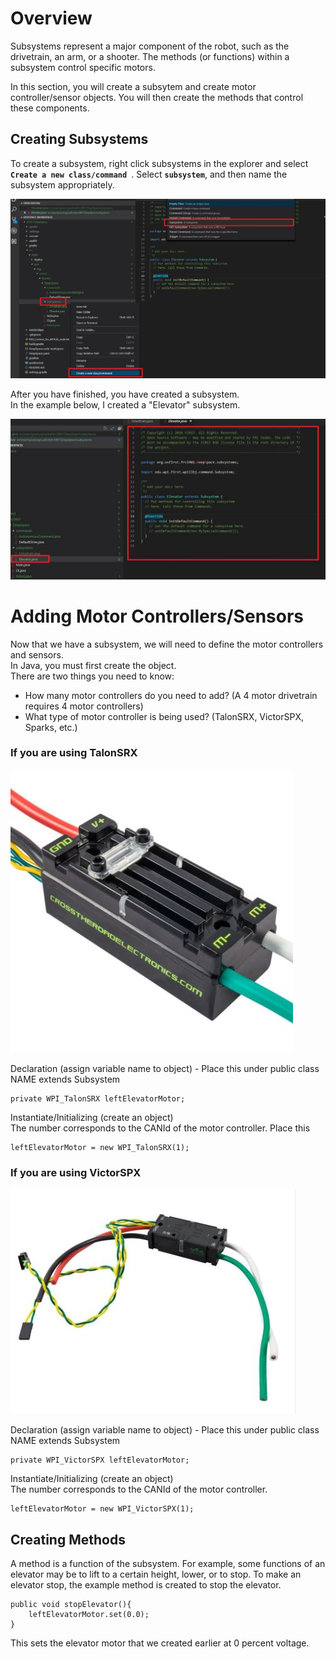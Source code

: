 # Overview
Subsystems represent a major component of the robot, such as the drivetrain, an arm, or a shooter.
The methods (or functions) within a subsystem control specific motors. 

In this section, you will create a subsytem and create motor controller/sensor objects.
You will then create the methods that control these components.

## Creating Subsystems
To create a subsystem, right click subsystems in the explorer and select **`Create a new class/command `**.
Select  **`subsystem`**, and then name the subsystem appropriately.

![](img/CreateSubsystem.JPG)

After you have finished, you have created a subsystem.  
In the example below, I created a "Elevator" subsystem.

![](img/CreatedSubsystem.JPG)

# Adding Motor Controllers/Sensors
Now that we have a subsystem, we will need to define the motor controllers and sensors.  
In Java, you must first create the object.  
There are two things you need to know:
* How many motor controllers do you need to add? (A 4 motor drivetrain requires 4 motor controllers)
* What type of motor controller is being used? (TalonSRX, VictorSPX, Sparks, etc.)


### If you are using TalonSRX

![](img/TalonSRX.JPG)

Declaration (assign variable name to object) - Place this under public class NAME extends Subsystem
```
private WPI_TalonSRX leftElevatorMotor;
```


Instantiate/Initializing (create an object)       
The number corresponds to the CANId of the motor controller.
Place this 
```
leftElevatorMotor = new WPI_TalonSRX(1);
```

### If you are using VictorSPX  

![](img/VictorSPX.JPG)

Declaration (assign variable name to object) - Place this under public class NAME extends Subsystem
```
private WPI_VictorSPX leftElevatorMotor;
```

Instantiate/Initializing (create an object)    
The number corresponds to the CANId of the motor controller.
```
leftElevatorMotor = new WPI_VictorSPX(1);
```

## Creating Methods
A method is a function of the subsystem.
For example, some functions of an elevator may be to lift to a certain height, lower, or to stop.
To make an elevator stop, the example method is created to stop the elevator.

```
public void stopElevator(){
	leftElevatorMotor.set(0.0);
}
```

This sets the elevator motor that we created earlier at 0 percent voltage.


